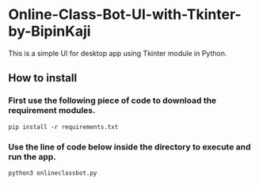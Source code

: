 # Online-Class-Bot-UI-with-Tkinter-by-BipinKaji
This is a simple UI for desktop app using Tkinter module in Python.


## How to install
### First use the following piece of code to download the requirement modules.

```pip install -r requirements.txt```

### Use the line of code below inside the directory to execute and run the app.

```python3 onlineclassbot.py```

